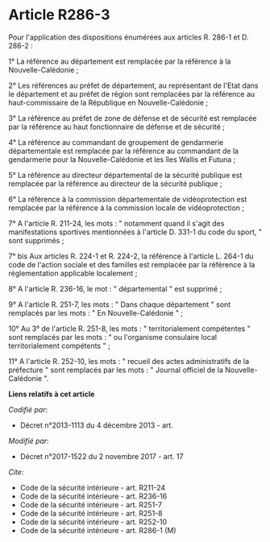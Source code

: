# Article R286-3

Pour l'application des dispositions énumérées aux articles R. 286-1 et D. 286-2 :

1° La référence au département est remplacée par la référence à la Nouvelle-Calédonie ;

2° Les références au préfet de département, au représentant de l'Etat dans le département et au préfet de région sont
remplacées par la référence au haut-commissaire de la République en Nouvelle-Calédonie ;

3° La référence au préfet de zone de défense et de sécurité est remplacée par la référence au haut fonctionnaire de défense
et de sécurité ;

4° La référence au commandant de groupement de gendarmerie départementale est remplacée par la référence au commandant de la
gendarmerie pour la Nouvelle-Calédonie et les îles Wallis et Futuna ;

5° La référence au directeur départemental de la sécurité publique est remplacée par la référence au directeur de la sécurité
publique ;

6° La référence à la commission départementale de vidéoprotection est remplacée par la référence à la commission locale de
vidéoprotection ;

7° A l'article R. 211-24, les mots : " notamment quand il s'agit des manifestations sportives mentionnées à l'article D.
331-1 du code du sport, " sont supprimés ;

7° bis Aux articles R. 224-1 et R. 224-2, la référence à l'article L. 264-1 du code de l'action sociale et des familles est
remplacée par la référence à la réglementation applicable localement ;

8° A l'article R. 236-16, le mot : " départemental " est supprimé ;

9° A l'article R. 251-7, les mots : " Dans chaque département " sont remplacés par les mots : " En Nouvelle-Calédonie " ;

10° Au 3° de l'article R. 251-8, les mots : " territorialement compétentes " sont remplacés par les mots : " ou l'organisme
consulaire local territorialement compétents " ;

11° A l'article R. 252-10, les mots : " recueil des actes administratifs de la préfecture " sont remplacés par les mots : "
Journal officiel de la Nouvelle-Calédonie ".

**Liens relatifs à cet article**

_Codifié par_:

  - Décret n°2013-1113 du 4 décembre 2013 - art.

_Modifié par_:

  - Décret n°2017-1522 du 2 novembre 2017 - art. 17

_Cite_:

  - Code de la sécurité intérieure - art. R211-24
  - Code de la sécurité intérieure - art. R236-16
  - Code de la sécurité intérieure - art. R251-7
  - Code de la sécurité intérieure - art. R251-8
  - Code de la sécurité intérieure - art. R252-10
  - Code de la sécurité intérieure - art. R286-1 (M)

